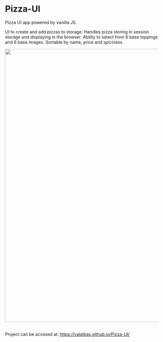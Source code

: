 # Pizza-UI
Pizza UI app powered by vanilla JS.

UI to create and add pizzas to storage. Handles pizza storing in session storage and displaying in the browser. Ability to select from 6 base toppings and 6 base images.
Sortable by name, price and spiciness.
<br>
<p align="center">
  <img width="900" height="auto" src="https://a.pomf.cat/ypozqb.jpg">
</p>
<br>
Project can be accesed at: <a href="https://valatkas.github.io/Pizza-UI/">https://valatkas.github.io/Pizza-UI/</a>
